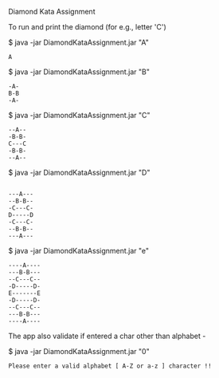 Diamond Kata Assignment

To run and print the diamond (for e.g., letter 'C')

$ java -jar DiamondKataAssignment.jar "A"

```
A

```

$ java -jar DiamondKataAssignment.jar "B"

```
-A-
B-B
-A-

```

$ java -jar DiamondKataAssignment.jar "C"

```
--A--
-B-B-
C---C
-B-B-
--A--

```
$ java -jar DiamondKataAssignment.jar "D"

```

---A---
--B-B--
-C---C-
D-----D
-C---C-
--B-B--
---A---

```

$ java -jar DiamondKataAssignment.jar "e"

```
----A----
---B-B---
--C---C--
-D-----D-
E-------E
-D-----D-
--C---C--
---B-B---
----A----
```

The app also validate if entered a char other than alphabet - 

$ java -jar DiamondKataAssignment.jar "0"
```
Please enter a valid alphabet [ A-Z or a-z ] character !!
```

